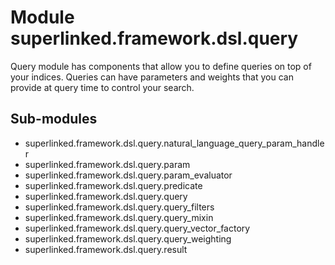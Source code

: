 Module superlinked.framework.dsl.query
======================================
Query module has components that allow you to define queries on top of your indices.
Queries can have parameters and weights that you can provide at query time to control your search.

Sub-modules
-----------
* superlinked.framework.dsl.query.natural_language_query_param_handler
* superlinked.framework.dsl.query.param
* superlinked.framework.dsl.query.param_evaluator
* superlinked.framework.dsl.query.predicate
* superlinked.framework.dsl.query.query
* superlinked.framework.dsl.query.query_filters
* superlinked.framework.dsl.query.query_mixin
* superlinked.framework.dsl.query.query_vector_factory
* superlinked.framework.dsl.query.query_weighting
* superlinked.framework.dsl.query.result